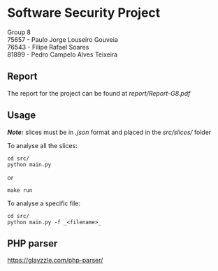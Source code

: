 # Software Security Project

Group 8					<br>
75657 - Paulo Jorge Louseiro Gouveia	<br>
76543 - Filipe Rafael Soares		<br>
81899 - Pedro Campelo Alves Teixeira	<br>


## Report
The report for the project can be found at *report/Report-G8.pdf*


## Usage
*__Note:__* slices must be in *.json* format and placed in the *src/slices/* folder

To analyse all the slices:

	cd src/
	python main.py
    
or	

	make run
	
To analyse a specific file:

	cd src/
	python main.py -f _<filename>_

## PHP parser
https://glayzzle.com/php-parser/

	
